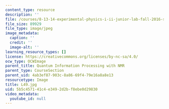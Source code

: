 ```yaml
---
content_type: resource
description: ''
file: /courses/8-13-14-experimental-physics-i-ii-junior-lab-fall-2016-spring-2017/5b5c457141c4e3492d2bf8ebe0d29830_L49.jpg
file_size: 89929
file_type: image/jpeg
image_metadata:
  caption: ''
  credit: ''
  image-alt: ''
learning_resource_types: []
license: https://creativecommons.org/licenses/by-nc-sa/4.0/
ocw_type: OCWImage
parent_title: Quantum Information Processing with NMR
parent_type: CourseSection
parent_uid: 4ab3ef87-903c-8a86-69f4-79e16a8a8e13
resourcetype: Image
title: L49.jpg
uid: 5b5c4571-41c4-e349-2d2b-f8ebe0d29830
video_metadata:
  youtube_id: null
---
```

